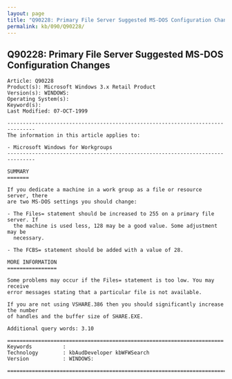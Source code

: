 ```yaml
---
layout: page
title: "Q90228: Primary File Server Suggested MS-DOS Configuration Changes"
permalink: kb/090/Q90228/
---
```


## Q90228: Primary File Server Suggested MS-DOS Configuration Changes

	Article: Q90228
	Product(s): Microsoft Windows 3.x Retail Product
	Version(s): WINDOWS:
	Operating System(s): 
	Keyword(s): 
	Last Modified: 07-OCT-1999
	
	-------------------------------------------------------------------------------
	The information in this article applies to:
	
	- Microsoft Windows for Workgroups 
	-------------------------------------------------------------------------------
	
	SUMMARY
	=======
	
	If you dedicate a machine in a work group as a file or resource server, there
	are two MS-DOS settings you should change:
	
	- The Files= statement should be increased to 255 on a primary file server. If
	  the machine is used less, 128 may be a good value. Some adjustment may be
	  necessary.
	
	- The FCBS= statement should be added with a value of 28.
	
	MORE INFORMATION
	================
	
	Some problems may occur if the Files= statement is too low. You may receive
	error messages stating that a particular file is not available.
	
	If you are not using VSHARE.386 then you should significantly increase the number
	of handles and the buffer size of SHARE.EXE.
	
	Additional query words: 3.10
	
	======================================================================
	Keywords          :  
	Technology        : kbAudDeveloper kbWFWSearch
	Version           : WINDOWS:
	
	=============================================================================
	
